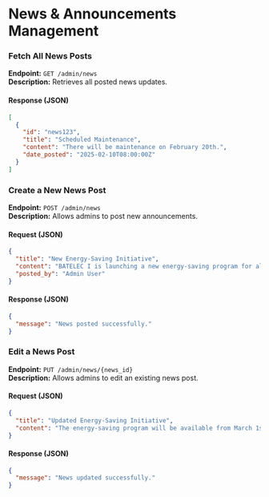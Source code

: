 # News & Announcements Management

### Fetch All News Posts
**Endpoint:** `GET /admin/news`  
**Description:** Retrieves all posted news updates.  

#### Response (JSON)
```json
[
  {
    "id": "news123",
    "title": "Scheduled Maintenance",
    "content": "There will be maintenance on February 20th.",
    "date_posted": "2025-02-10T08:00:00Z"
  }
]
```


### Create a New News Post
**Endpoint:** `POST /admin/news`  
**Description:** Allows admins to post new announcements.  

#### Request (JSON)
```json
{
  "title": "New Energy-Saving Initiative",
  "content": "BATELEC I is launching a new energy-saving program for all consumers.",
  "posted_by": "Admin User"
}
```
#### Response (JSON)
```json
{
  "message": "News posted successfully."
}

```

### Edit a News Post
**Endpoint:** `PUT /admin/news/{news_id}`  
**Description:** Allows admins to edit an existing news post.  

#### Request (JSON)
```json
{
  "title": "Updated Energy-Saving Initiative",
  "content": "The energy-saving program will be available from March 1st."
}
```
#### Response (JSON)
```json
{
  "message": "News updated successfully."
}
```
